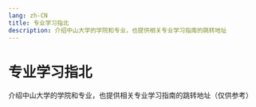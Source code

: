```yaml
---
lang: zh-CN
title: 专业学习指北
description: 介绍中山大学的学院和专业，也提供相关专业学习指南的跳转地址
---
```


# 专业学习指北

介绍中山大学的学院和专业，也提供相关专业学习指南的跳转地址（仅供参考）